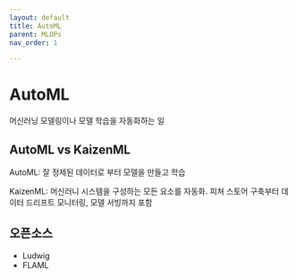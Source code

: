 ```yaml
---
layout: default
title: AutoML
parent: MLOPs
nav_order: 1

---
```


# AutoML

머신러닝 모델링이나 모델 학습을 자동화하는 일

## AutoML vs KaizenML

AutoML: 잘 정제된 데이터로 부터 모델을 만들고 학습

KaizenML: 머신러니 시스템을 구성하는 모든 요소를 자동화. 피쳐 스토어 구축부터 데이터 드리프트 모니터링, 모델 서빙까지 포함

## 오픈소스

- Ludwig
- FLAML
